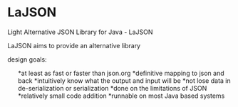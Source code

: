 # LaJSON
Light Alternative JSON Library for Java - LaJSON


LaJSON aims to provide an alternative library

design goals:
<ul>
  <il>*at least as fast or faster than json.org</il>
*definitive mapping to json and back
*intuitively know what the output and input will be
*not lose data in de-serialization or serialization
*done on the limitations of JSON
*relatively small code addition
*runnable on most Java based systems
</ul>
